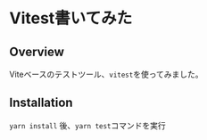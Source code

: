 # Vitest書いてみた

## Overview

Viteベースのテストツール、`vitest`を使ってみました。

## Installation

`yarn install` 後、`yarn test`コマンドを実行

